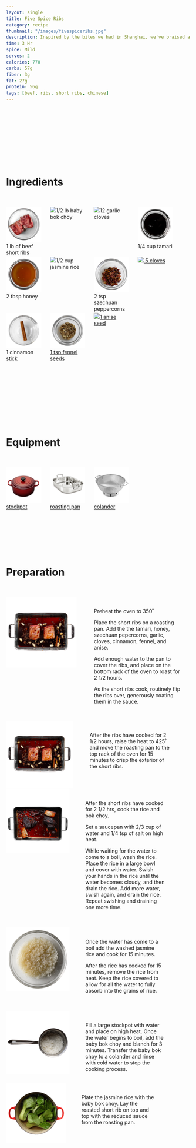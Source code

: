 ```yaml
---
layout: single
title: Five Spice Ribs
category: recipe
thumbnail: "/images/fivespiceribs.jpg"
description: Inspired by the bites we had in Shanghai, we've braised a short rib in five spice, a traditional Chinese spice blend. Paired with stir fried broccolini and jasmine rice, this dish will excite your palate.
time: 3 Hr
spice: Mild
serves: 2
calories: 770
carbs: 57g
fiber: 3g
fat: 27g
protein: 56g
tags: [beef, ribs, short ribs, chinese]
---
```

<div id= "ingredienthdr">
<h1>Ingredients</h1>
</div>

<div id="ingredients">
<div id="ingredientone"><img src="/images/shortribs.jpeg"/> 1 lb of beef short ribs </div>
<div id="ingredienttwo"><img src="/images/babybokchoy.jpeg"/>1/2 lb baby bok choy</div>
<div id="ingredienttwo"><img src="/images/12garlic.jpeg"/>12 garlic cloves</div>
<div id="ingredientfour"><img src="/images/tamari.jpeg"/>1/4 cup tamari</div>
</div>

<div id="ingredients">
<div id="ingredientone"><img src="/images/honey.jpeg"/>2 tbsp honey</div>
<div id="ingredienttwo"><img src="/images/jasminerice.jpeg"/>1/2 cup jasmine rice</div>
<div id="ingredientthree"><img src="/images/szechuanpeppercorn.jpeg"/>2 tsp szechuan peppercorns</div>
<div id="ingredientfour"><a href=""><img src="/images/5cloves.jpeg"/> 5 cloves</a></div>
</div>

<div id="ingredients">
<div id="ingredientone"><img src="/images/cinnamon.jpeg"/>1 cinnamon stick</div>
<div id="ingredienttwo"><a href=""><img src="/images/fennelseed.jpeg"/>1 tsp fennel seeds</a></div>
<div id="ingredientthree"><a href=""><img src="/images/anise.jpeg"/>1 anise seed</a></div>
</div>

<div id= "equipmenthdr">
<h1>Equipment</h1>
</div>

<div id="equipment">
<div id="equipmentone"><a href=""><img src="/images/stockpot.jpeg"/>stockpot </a></div>
<div id="equipmenttwo"><a href=""><img src="/images/roastingpan.jpeg"/>roasting pan </a></div>
<div id="equipmentthree"><a href=""><img src="/images/colander.jpeg"/>colander </a></div>
</div>

<div id="preparation">
<h1>Preparation</h1>
</div>

<div id="instruction">
<div id="image"><img src="/images/fivespiceribs1.jpeg"/> </div>
<div id="step">Preheat the oven to 350˚
<p>Place the short ribs on a roasting pan. Add the the tamari, honey, szechuan pepercorns, garlic, cloves, cinnamon, fennel, and anise.</p>
<p> Add enough water to the pan to cover the ribs, and place on the bottom rack of the oven to roast for 2 1/2 hours. </p>
<p> As the short ribs cook, routinely flip the ribs over, generously coating them in the sauce.</p></div>

<div id="instruction">
<div id="image"><img src="/images/fivespiceribs1.jpeg"/> </div>
<div id="step">After the ribs have cooked for 2 1/2 hours, raise the heat to 425˚ and move the roasting pan to the top rack of the oven for 15 minutes to crisp the exterior of the short ribs.</div>

<div id="instruction">
<div id="image"><img src="/images/fivespiceribs2.jpeg"/> </div>
<div id="step">After the short ribs have cooked for 2 1/2 hrs, cook the rice and bok choy.
<p>Set a saucepan with 2/3 cup of water and 1/4 tsp of salt on high heat.</p>
<p>While waiting for the water to come to a boil, wash the rice. Place the rice in a large bowl and cover with water. Swish your hands in the rice until the water becomes cloudy, and then drain the rice. Add more water, swish again, and drain the rice. Repeat swishing and draining one more time.</p></div>
</div>

<div id="instruction">
<div id="image"><img src="/images/fivespiceribs3.jpeg"/> </div>
<div id="step">Once the water has come to a boil add the washed jasmine rice and cook for 15 minutes.
<p>After the rice has cooked for 15 minutes, remove the rice from heat. Keep the rice covered to allow for all the water to fully absorb into the grains of rice.</p></div>
</div>

<div id="instruction">
<div id="image"><img src="/images/fivespiceribs4.jpeg"/> </div>
<div id="step"> Fill a large stockpot with water and place on high heat. Once the water begins to boil, add the baby bok choy and blanch for 3 minutes. Transfer the baby bok choy to a colander and rinse with cold water to stop the cooking process.
</div>


<div id="instruction">
<div id="image"><img src="/images/fivespiceribs5.jpeg"/> </div>
<div id="step">Plate the jasmine rice with the baby bok choy. Lay the roasted short rib on top and top with the reduced sauce from the roasting pan.</div>
</div>

<style>
#backgroundvideo {
  width: 100%;
}
  
#banner__video {
    }

#overlay {
 }

#recipedetails { width: 100%; display:inline-block; float: left;}
#time { width: 30%; float: left; margin-left: 5%}
#spice { width: 30%; float: left;}
#serves { width 30%; float: left; margin-left: 5%;}
.clear {clear:both;}

#spacer {padding-top:50px;}

#nutrition { width: 100%; display:inline-block;}
#calories { width: 18%; float: left; margin-left: 5%;}
#carbs { width: 18%; float: left; margin-left: 0%;}
#fiber { width: 18%; float: left; margin-left: 0%;}
#fat { width: 18%; float: left; margin-left: 0%;}
#protein { width: 18%; float: left; margin-right:5%;}
.clear {clear:both;}

#ingredienthdr { margin-top:200px; margin-bottom: 50px; font-family: $serif;}

#ingredients { width: 95%; display:inline-block;}
#ingredientone { width: 20%; float:left;}
#ingredienttwo { width: 20%; float:left; margin-left: 5%;}
#ingredientthree { width:20%; float:left; margin-left: 5%;}
#ingredientfour { width:20%; float:left; margin-left: 5%;}
.clear {clear:both;}

#equipmenthdr { margin-top:200px; margin-bottom:50px; font-family: $serif;}

#equipment { width: 95%; display:inline-block;}
#equipmentone { width: 20%; float:left;}
#equipmenttwo { width: 20%; float:left; margin-left: 5%;}
#equipmentthree { width:20%; float:left; margin-left: 5%;}
#equipmentfour { width:20%; float:left; margin-left: 5%;}
.clear {clear:both;}

#preparation { margin-top: 150px; margin-bottom: 50px; font-family: $serif;}

#instruction { width:95%; display:inline-block;}
#image { width: 40%; float:left;}
#step { width: 50%; float:right; margin-top: 30px; margin-bottom: 30px;}
.clear {clear:both;}
</style>
